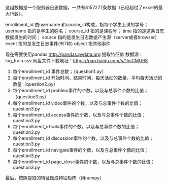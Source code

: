 ﻿这组数据是一个服务器日志数据，一共有8157277条数据（已经超过了excel的最大行数）。

enrollment_id 由username 和course_id构成，指每个学生上课的学号；
username 指的是学生的姓名；
course_id 指的是课程号；
time 指的是这条日志数据发生的时间；
source 指的是发生日志数据产生源（server或者browser）
event 指的是发生日志事件(有7种)
object 指其他事件

现在需要使用pandas http://pandas.pydata.org  提取特征值
数据源：log_train.csv 网盘文件下载地址：https://pan.baidu.com/s/1hsCMU6S

1. 每个enrollment_id 事件总数；（question1.py）
2. 每个enrollment_id 开始时间，结束时间，每天活动的数量，平均每天活动的数量（question2.py）
3. 每个enrollment_id problem事件的个数，以及与总事件个数的比值；（question3.py）
4. 每个enrollment_id video事件的个数，以及与总事件个数的比值；question3.py
5. 每个enrollment_id access事件的个数，以及与总事件个数的比值；question3.py
6. 每个enrollment_id wiki事件的个数，以及与总事件个数的比值；question3.py
7. 每个enrollment_id discussion事件的个数，以及与总事件个数的比值；question3.py
8. 每个enrollment_id navigate事件的个数，以及与总事件个数的比值；question3.py
9. 每个enrollment_id page_close事件的个数，以及与总事件个数的比值；question3.py

最后，按照提取的特征做成特征矩阵（用numpy）
